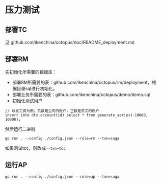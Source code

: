# 压力测试


## 部署TC

见 github.com/ikenchina/octopus/doc/README_deployment.md


## 部署RM

先初始化所需要的数据库：
- 部署RM所需要的表：github.com/ikenchina/octopus/rm/deployment，根据目录sql进行初始化。
- 部署业务所需要的表：github.com/ikenchina/octopus/demo/demo.sql
- 初始化测试用户
```
// 以发工资为例，负数是公司的账户，正数是员工的账户
insert into dtx.account(id) select * from generate_series(-10000, 10000);
```

然后运行二进制
```
go run . --config ./config.json --role=rm --txn=saga
```
如果测试tcc，则改成`--txn=tcc`


## 运行AP

```
go run . --config ./config.json --role=ap --txn=saga
```






